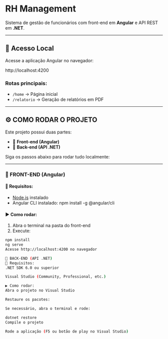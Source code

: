 # RH Management

Sistema de gestão de funcionários com front-end em **Angular** e API REST em **.NET**.

---

## 🔗 Acesso Local

Acesse a aplicação Angular no navegador:

http://localhost:4200


### Rotas principais:

- `/home` → Página inicial  
- `/relatorio` → Geração de relatórios em PDF

---

## ⚙️ COMO RODAR O PROJETO

Este projeto possui duas partes:

- 🔷 **Front-end (Angular)**
- 🔶 **Back-end (API .NET)**

Siga os passos abaixo para rodar tudo localmente:

---

### 🔷 FRONT-END (Angular)

#### 📌 Requisitos:

- [Node.js](https://nodejs.org/) instalado
- Angular CLI instalado:
npm install -g @angular/cli


#### ▶️ Como rodar:

1. Abra o terminal na pasta do front-end
2. Execute:

 ```bash
 npm install
 ng serve
Acesse http://localhost:4200 no navegador

🔶 BACK-END (API .NET)
📌 Requisitos:
.NET SDK 6.0 ou superior

Visual Studio (Community, Professional, etc.)

▶️ Como rodar:
Abra o projeto no Visual Studio

Restaure os pacotes:

Se necessário, abra o terminal e rode:

dotnet restore
Compile o projeto

Rode a aplicação (F5 ou botão de play no Visual Studio)
